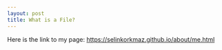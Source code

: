 ```yaml
---
layout: post
title: What is a File?
---
```


Here is the link to my page: https://selinkorkmaz.github.io/about/me.html




